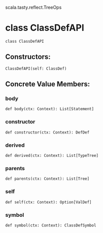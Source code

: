scala.tasty.reflect.TreeOps
# class ClassDefAPI

<pre><code class="language-scala" >class ClassDefAPI</pre></code>
## Constructors:
<pre><code class="language-scala" >ClassDefAPI(self: ClassDef)</pre></code>

## Concrete Value Members:
### body
<pre><code class="language-scala" >def body(ctx: Context): List[Statement]</pre></code>

### constructor
<pre><code class="language-scala" >def constructor(ctx: Context): DefDef</pre></code>

### derived
<pre><code class="language-scala" >def derived(ctx: Context): List[TypeTree]</pre></code>

### parents
<pre><code class="language-scala" >def parents(ctx: Context): List[Tree]</pre></code>

### self
<pre><code class="language-scala" >def self(ctx: Context): Option[ValDef]</pre></code>

### symbol
<pre><code class="language-scala" >def symbol(ctx: Context): ClassDefSymbol</pre></code>

